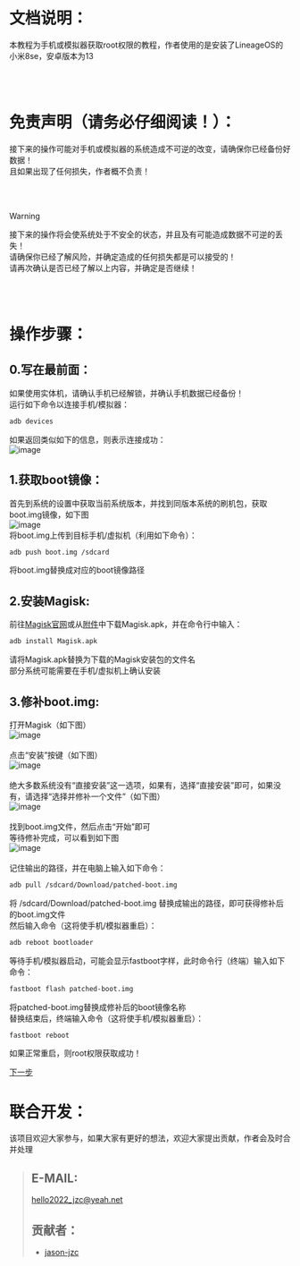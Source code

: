 # 文档说明：
  本教程为手机或模拟器获取root权限的教程，作者使用的是安装了LineageOS的小米8se，安卓版本为13  

<br><br>

# 免责声明（请务必仔细阅读！）：
  接下来的操作可能对手机或模拟器的系统造成不可逆的改变，请确保你已经备份好数据！<br>
  且如果出现了任何损失，作者概不负责！<br>

<br><br>

>[!WARNING]
>接下来的操作将会使系统处于不安全的状态，并且及有可能造成数据不可逆的丢失！<br>
>请确保你已经了解风险，并确定造成的任何损失都是可以接受的！<br>
>请再次确认是否已经了解以上内容，并确定是否继续！<br>

<br><br>

# 操作步骤：
## 0.写在最前面：
  如果使用实体机，请确认手机已经解锁，并确认手机数据已经备份！<br>
  运行如下命令以连接手机/模拟器：
  ```bash
  adb devices
  ```
  如果返回类似如下的信息，则表示连接成功：<br>
  ![image](/pic/adb_devices.png)<br>

## 1.获取boot镜像：
  首先到系统的设置中获取当前系统版本，并找到同版本系统的刷机包，获取boot.img镜像，如下图<br>
  ![image](/pic/boot_img.png)<br>
  将boot.img上传到目标手机/虚拟机（利用如下命令）：<br>
  ```bash
  adb push boot.img /sdcard
  ```
  将boot.img替换成对应的boot镜像路径

## 2.安装Magisk:
  前往[Magisk官网](https://github.com/topjohnwu/Magisk/releases)或从[附件]()中下载Magisk.apk，并在命令行中输入：
  ```bash
  adb install Magisk.apk
  ```
  请将Magisk.apk替换为下载的Magisk安装包的文件名<br>
  部分系统可能需要在手机/虚拟机上确认安装<br>
## 3.修补boot.img:
  打开Magisk（如下图）<br>
  ![image](/pic/Magisk_main_page.png)<br><br>
  点击“安装”按键（如下图）<br>
  ![image](/pic/Magisk_install_page.png)<br><br>
  绝大多数系统没有“直接安装”这一选项，如果有，选择“直接安装”即可，如果没有，请选择“选择并修补一个文件”（如下图）<br>
  ![image](/pic/Magisk_chosen_file.png)<br><br>
  找到boot.img文件，然后点击“开始”即可<br>
  等待修补完成，可以看到如下图<br>
  ![image](/pic/Magisk_patch_done.png)<br><br>
  记住输出的路径，并在电脑上输入如下命令：
  ```bash
  adb pull /sdcard/Download/patched-boot.img
  ```
  将 /sdcard/Download/patched-boot.img 替换成输出的路径，即可获得修补后的boot.img文件<br>
  然后输入命令（这将使手机/模拟器重启）：
  ```bash
  adb reboot bootloader
  ```
  等待手机/模拟器启动，可能会显示fastboot字样，此时命令行（终端）输入如下命令：
  ```bash
  fastboot flash patched-boot.img
  ```
  将patched-boot.img替换成修补后的boot镜像名称<br>
  替换结束后，终端输入命令（这将使手机/模拟器重启）：
  ```bash
  fastboot reboot
  ```
  如果正常重启，则root权限获取成功！<br>

[下一步](/tutorial/INSTALL_MITMPROXY_CA.md)  

# 联合开发：
  该项目欢迎大家参与，如果大家有更好的想法，欢迎大家提出贡献，作者会及时合并处理   
  >## E-MAIL:
  >hello2022_jzc@yeah.net  
  >## 贡献者：
  >* [jason-jzc](https://github.com/jason-jzc)